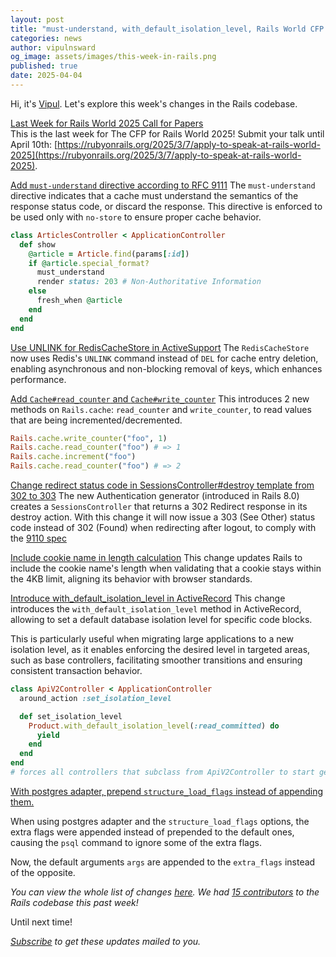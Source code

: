 ```yaml
---
layout: post
title: "must-understand, with_default_isolation_level, Rails World CFP and more!"
categories: news
author: vipulnsward
og_image: assets/images/this-week-in-rails.png
published: true
date: 2025-04-04
---
```


Hi, it's [Vipul](https://www.saeloun.com/team/vipul). Let's explore this week's changes in the Rails codebase.

[Last Week for Rails World 2025 Call for Papers](https://rubyonrails.org/2025/3/7/apply-to-speak-at-rails-world-2025)  
This is the last week for The CFP for Rails World 2025! Submit your talk until April 10th: [https://rubyonrails.org/2025/3/7/apply-to-speak-at-rails-world-2025](https://rubyonrails.org/2025/3/7/apply-to-speak-at-rails-world-2025).

[Add `must-understand` directive according to RFC 9111](https://github.com/rails/rails/pull/54833)
The `must-understand` directive indicates that a cache must understand the semantics of the response status code, or discard the response. This directive is enforced to be used only with `no-store` to ensure proper cache behavior.

```ruby
class ArticlesController < ApplicationController
  def show
    @article = Article.find(params[:id])
    if @article.special_format?
      must_understand
      render status: 203 # Non-Authoritative Information
    else
      fresh_when @article
    end
  end
end
```

[Use UNLINK for RedisCacheStore in ActiveSupport](https://github.com/rails/rails/pull/54861)
The `RedisCacheStore` now uses Redis's `UNLINK` command instead of `DEL` for cache entry deletion, enabling asynchronous and non-blocking removal of keys, which enhances performance.

[Add `Cache#read_counter` and `Cache#write_counter`](https://github.com/rails/rails/pull/54855)
This introduces 2 new methods on `Rails.cache`: `read_counter` and `write_counter`, to read values that are being incremented/decremented.

```ruby
Rails.cache.write_counter("foo", 1)
Rails.cache.read_counter("foo") # => 1
Rails.cache.increment("foo")
Rails.cache.read_counter("foo") # => 2
```

[Change redirect status code in SessionsController#destroy template from 302 to 303](https://github.com/rails/rails/pull/54849)
The new Authentication generator (introduced in Rails 8.0) creates a `SessionsController` that returns a 302 Redirect response in its destroy action.
With this change it will now issue a 303 (See Other) status code instead of 302 (Found) when redirecting after logout, to comply with the [9110 spec](https://www.rfc-editor.org/rfc/rfc9110#status.302)

[Include cookie name in length calculation](https://github.com/rails/rails/pull/54843)
This change updates Rails to include the cookie name's length when validating that a cookie stays within the 4KB limit, 
aligning its behavior with browser standards.

[Introduce with_default_isolation_level in ActiveRecord](https://github.com/rails/rails/pull/54836)
This change introduces the `with_default_isolation_level` method in ActiveRecord, allowing to set a default database isolation level for specific code blocks.

This is particularly useful when migrating large applications to a new isolation level, as it enables enforcing the desired level in targeted areas, such as base controllers, facilitating smoother transitions and ensuring consistent transaction behavior.

```ruby
class ApiV2Controller < ApplicationController
  around_action :set_isolation_level

  def set_isolation_level
    Product.with_default_isolation_level(:read_committed) do
      yield
    end
  end
end
# forces all controllers that subclass from ApiV2Controller to start getting new isolation level
```


[With postgres adapter, prepend `structure_load_flags` instead of appending them.](https://github.com/rails/rails/pull/54813)

When using postgres adapter and the `structure_load_flags` options, the extra flags were appended instead of prepended to the default ones, causing the `psql` command to ignore some of the extra flags.

Now, the default arguments `args` are appended to the `extra_flags` instead of the opposite.

_You can view the whole list of changes [here](https://github.com/rails/rails/compare/@%7B2025-03-29%7D...main@%7B2025-04-04%7D)._
_We had [15 contributors](https://contributors.rubyonrails.org/contributors/in-time-window/20250329-20250404) to the Rails codebase this past week!_

Until next time!

_[Subscribe](https://world.hey.com/this.week.in.rails) to get these updates mailed to you._

